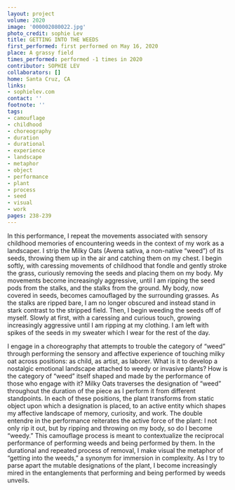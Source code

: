 ```yaml
---
layout: project
volume: 2020
image: '000002080022.jpg'
photo_credit: sophie Lev
title: GETTING INTO THE WEEDS
first_performed: first performed on May 16, 2020
place: A grassy field
times_performed: performed -1 times in 2020
contributor: SOPHIE LEV
collaborators: []
home: Santa Cruz, CA
links:
- sophielev.com
contact: ''
footnote: ''
tags:
- camouflage
- childhood
- choreography
- duration
- durational
- experience
- landscape
- metaphor
- object
- performance
- plant
- process
- seed
- visual
- work
pages: 238-239
---
```


In this performance, I repeat the movements associated with sensory childhood memories of encountering weeds in the context of my work as a landscaper. I strip the Milky Oats (Avena sativa, a non-native “weed”) of its seeds, throwing them up in the air and catching them on my chest. I begin softly, with caressing movements of childhood that fondle and gently stroke the grass, curiously removing the seeds and placing them on my body. My movements become increasingly aggressive, until I am ripping the seed pods from the stalks, and the stalks from the ground. My body, now covered in seeds, becomes camouflaged by the surrounding grasses. As the stalks are ripped bare, I am no longer obscured and instead stand in stark contrast to the stripped field. Then, I begin weeding the seeds off of myself. Slowly at first, with a caressing and curious touch, growing increasingly aggressive until I am ripping at my clothing. I am left with spikes of the seeds in my sweater which I wear for the rest of the day.

I engage in a choreography that attempts to trouble the category of “weed” through performing the sensory and affective experience of touching milky oat across positions: as child, as artist, as laborer. What is it to develop a nostalgic emotional landscape attached to weedy or invasive plants? How is the category of “weed” itself shaped and made by the performance of those who engage with it? Milky Oats traverses the designation of “weed” throughout the duration of the piece as I perform it from different standpoints. In each of these positions, the plant transforms from static object upon which a designation is placed, to an active entity which shapes my affective landscape of memory, curiosity, and work. The double entendre in the performance reiterates the active force of the plant: I not only rip it out, but by ripping and throwing on my body, so do I become “weedy.” This camouflage process is meant to contextualize the reciprocal performance of performing weeds and being performed by them. In the durational and repeated process of removal, I make visual the metaphor of “getting into the weeds,” a synonym for immersion in complexity. As I try to parse apart the mutable designations of the plant, I become increasingly mired in the entanglements that performing and being performed by weeds unveils.
